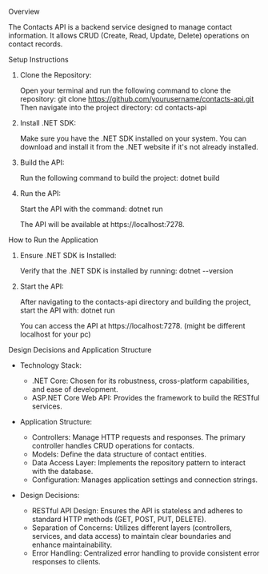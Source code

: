 Overview

The Contacts API is a backend service designed to manage contact information. 
It allows CRUD (Create, Read, Update, Delete) operations on contact records.

Setup Instructions

1. Clone the Repository:

   Open your terminal and run the following command to clone the repository:
   git clone https://github.com/yourusername/contacts-api.git
   Then navigate into the project directory:
   cd contacts-api

2. Install .NET SDK:

   Make sure you have the .NET SDK installed on your system. You can download and install it from the .NET website if it's not already installed.

3. Build the API:

   Run the following command to build the project:
   dotnet build

4. Run the API:

   Start the API with the command:
   dotnet run

   The API will be available at https://localhost:7278.

How to Run the Application

1. Ensure .NET SDK is Installed:

   Verify that the .NET SDK is installed by running:
   dotnet --version

2. Start the API:

   After navigating to the contacts-api directory and building the project, start the API with:
   dotnet run

   You can access the API at https://localhost:7278. (might be different localhost for your pc)

Design Decisions and Application Structure

- Technology Stack:
  - .NET Core: Chosen for its robustness, cross-platform capabilities, and ease of development.
  - ASP.NET Core Web API: Provides the framework to build the RESTful services.

- Application Structure:
  - Controllers: Manage HTTP requests and responses. The primary controller handles CRUD operations for contacts.
  - Models: Define the data structure of contact entities.
  - Data Access Layer: Implements the repository pattern to interact with the database.
  - Configuration: Manages application settings and connection strings.

- Design Decisions:
  - RESTful API Design: Ensures the API is stateless and adheres to standard HTTP methods (GET, POST, PUT, DELETE).
  - Separation of Concerns: Utilizes different layers (controllers, services, and data access) to maintain clear boundaries and enhance maintainability.
  - Error Handling: Centralized error handling to provide consistent error responses to clients.

